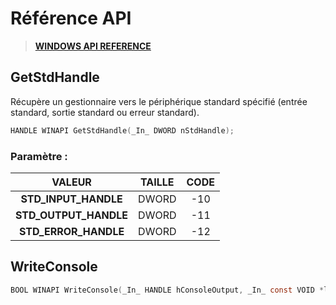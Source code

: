 # Référence API

> [**WINDOWS API REFERENCE**](https://docs.microsoft.com/en-us/windows/console/console-reference)

## GetStdHandle

Récupère un gestionnaire vers le périphérique standard spécifié (entrée standard, sortie standard ou erreur standard).

```c
HANDLE WINAPI GetStdHandle(_In_ DWORD nStdHandle);
```

### Paramètre :

|VALEUR|TAILLE|CODE|
|:--:|:--:|:--:|
|**STD_INPUT_HANDLE**|DWORD|-10|
|**STD_OUTPUT_HANDLE**|DWORD|-11|
|**STD_ERROR_HANDLE**|DWORD|-12|

## WriteConsole

```c
BOOL WINAPI WriteConsole(_In_ HANDLE hConsoleOutput, _In_ const VOID *lpBuffer, _In_ DWORD nNumberOfCharsToWrite, _Out_opt_ LPDWORD lpNumberOfCharsWritten, _Reserved_ LPVOID lpReserved);
```
